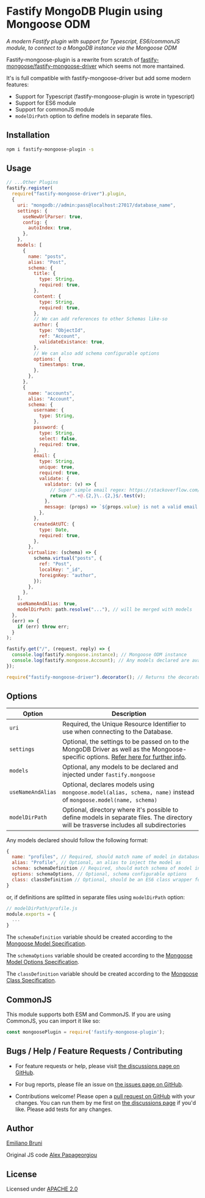 # Fastify MongoDB Plugin using Mongoose ODM

_A modern Fastify plugin with support for Typescript, ES6/commonJS module, to connect to a MongoDB instance via the Mongoose ODM_

Fastify-mongoose-plugin is a rewrite from scratch of [fastify-mongoose/fastify-mongoose-driver](/alex-ppg/fastify-mongoose) which seems not more mantained.

It's is full compatible with fastify-mongoose-driver but add some modern features:

* Support for Typescript (fastify-mongoose-plugin is wrote in typescript)
* Support for ES6 module
* Support for commonJS module
* `modelDirPath` option to define models in separate files.

## Installation

```bash
npm i fastify-mongoose-plugin -s
```

## Usage

```javascript
// ...Other Plugins
fastify.register(
  require("fastify-mongoose-driver").plugin,
  {
    uri: "mongodb://admin:pass@localhost:27017/database_name",
    settings: {
      useNewUrlParser: true,
      config: {
        autoIndex: true,
      },
    },
    models: [
      {
        name: "posts",
        alias: "Post",
        schema: {
          title: {
            type: String,
            required: true,
          },
          content: {
            type: String,
            required: true,
          },
          // We can add references to other Schemas like-so
          author: {
            type: "ObjectId",
            ref: "Account",
            validateExistance: true,
          },
          // We can also add schema configurable options
          options: {
            timestamps: true,
          },
        },
      },
      {
        name: "accounts",
        alias: "Account",
        schema: {
          username: {
            type: String,
          },
          password: {
            type: String,
            select: false,
            required: true,
          },
          email: {
            type: String,
            unique: true,
            required: true,
            validate: {
              validator: (v) => {
                // Super simple email regex: https://stackoverflow.com/a/4964763/7028187
                return /^.+@.{2,}\..{2,}$/.test(v);
              },
              message: (props) => `${props.value} is not a valid email!`,
            },
          },
          createdAtUTC: {
            type: Date,
            required: true,
          },
        },
        virtualize: (schema) => {
          schema.virtual("posts", {
            ref: "Post",
            localKey: "_id",
            foreignKey: "author",
          });
        },
      },
    ],
    useNameAndAlias: true,
    modelDirPath: path.resolve("..."), // will be merged with models
  },
  (err) => {
    if (err) throw err;
  }
);

fastify.get("/", (request, reply) => {
  console.log(fastify.mongoose.instance); // Mongoose ODM instance
  console.log(fastify.mongoose.Account); // Any models declared are available here
});

require("fastify-mongoose-driver").decorator(); // Returns the decorator pointer, useful for using mongoose in seperate files
```

## Options

| Option            | Description                                                                                                                                                                                           |
| ----------------- | ----------------------------------------------------------------------------------------------------------------------------------------------------------------------------------------------------- |
| `uri`             | Required, the Unique Resource Identifier to use when connecting to the Database.                                                                                                                      |
| `settings`        | Optional, the settings to be passed on to the MongoDB Driver as well as the Mongoose-specific options. [Refer here for further info](https://mongoosejs.com/docs/api.html#mongoose_Mongoose-connect). |
| `models`          | Optional, any models to be declared and injected under `fastify.mongoose`                                                                                                                             |
| `useNameAndAlias` | Optional, declares models using `mongoose.model(alias, schema, name)` instead of `mongoose.model(name, schema)`                                                                                       |
| `modelDirPath` | Optional, directory where it's possible to define models in separate files. The directory will be trasverse includes all subdirectories

Any models declared should follow the following format:

```javascript
{
  name: "profiles", // Required, should match name of model in database
  alias: "Profile", // Optional, an alias to inject the model as
  schema: schemaDefinition // Required, should match schema of model in database,
  options: schemaOptions, // Optional, schema configurable options
  class: classDefinition // Optional, should be an ES6 class wrapper for the model
}
```

or, if definitions are splitted in separate files using `modelDirPath` option:
```javascript
// modelDirPath/profile.js
module.exports = {
  ...
}
```

The `schemaDefinition` variable should be created according to the [Mongoose Model Specification](https://mongoosejs.com/docs/schematypes.html).

The `schemaOptions` variable should be created according to the [Mongoose Model Options Specification](https://mongoosejs.com/docs/guide.html#options).

The `classDefinition` variable should be created according to the [Mongoose Class Specification](https://mongoosejs.com/docs/4.x/docs/advanced_schemas.html).

## CommonJS

This module supports both ESM and CommonJS. If you are using CommonJS, you can import it like so:

```js
const mongoosePlugin = require('fastify-mongoose-plugin');
```

## Bugs / Help / Feature Requests / Contributing

* For feature requests or help, please visit [the discussions page on GitHub](https://github.com/EmilianoBruni/fastify-mongoose-plugin/discussions).

* For bug reports, please file an issue on [the issues page on GitHub](https://github.com/EmilianoBruni/fastify-mongoose-plugin/issues).

* Contributions welcome! Please open a [pull request on GitHub](https://github.com/EmilianoBruni/fastify-mongoose-plugin/pulls) with your changes. You can run them by me first on [the discussions page](https://github.com/EmilianoBruni/fastify-mongoose-plugin/discussions) if you'd like. Please add tests for any changes.

## Author

[Emiliano Bruni](info@ebruni.it)

Original JS code [Alex Papageorgiou](alex.ppg@pm.me)

## License

Licensed under [APACHE 2.0](./LICENSE)
